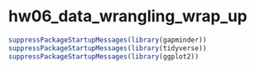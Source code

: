 hw06\_data\_wrangling\_wrap\_up
================

``` r
suppressPackageStartupMessages(library(gapminder))
suppressPackageStartupMessages(library(tidyverse))
suppressPackageStartupMessages(library(ggplot2))
```
